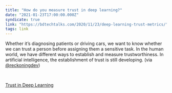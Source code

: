 ```yaml
---
title: "How do you measure trust in deep learning?"
date: "2021-01-23T17:00:00.000Z"
syndicate: true
link: "https://bdtechtalks.com/2020/11/23/deep-learning-trust-metrics/"
tags: link
---
```


Whether it’s diagnosing patients or driving cars, we want to know whether we can trust a person
before assigning them a sensitive task. In the human world, we have different ways to establish and
measure trustworthiness. In artificial intelligence, the establishment of trust is still
developing. (via [@reckoningdev](https://twitter.com/reckoningdev))

<br/>

[Trust in Deep Learning](https://bdtechtalks.com/2020/11/23/deep-learning-trust-metrics/)
